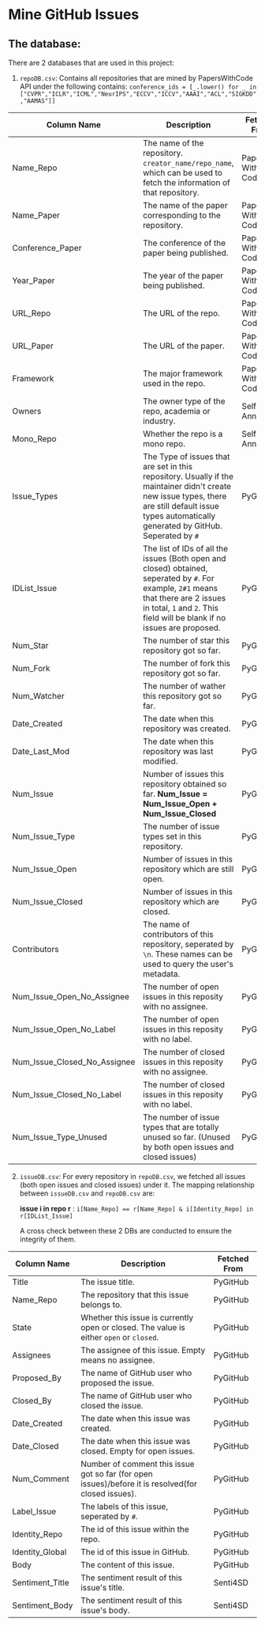 # Mine GitHub Issues
## The database:
There are 2 databases that are used in this project: 
1. `repoDB.csv`: Contains all repositories that are mined by PapersWithCode API under the following contains:  `conference_ids = [_.lower() for _ in ["CVPR","ICLR","ICML","NeurIPS","ECCV","ICCV","AAAI","ACL","SIGKDD","AAMAS"]]`

| Column Name                  | Description                                                                                                                                                                                                                      | Fetched From     |
| ---------------------------- | -------------------------------------------------------------------------------------------------------------------------------------------------------------------------------------------------------------------------------- | ---------------- |
| Name_Repo                    | The name of the repository. ```creator_name/repo_name```, which can be used to fetch the information of that repository.                                                                                                         | Papers With Code |
| Name_Paper                   | The name of the paper corresponding to the repository.                                                                                                                                                                           | Papers With Code |
| Conference_Paper             | The conference of the paper being published.                                                                                                                                                                                     | Papers With Code |
| Year_Paper                   | The year of the paper being published.                                                                                                                                                                                           | Papers With Code |
| URL_Repo                     | The URL of the repo.                                                                                                                                                                                                             | Papers With Code |
| URL_Paper                    | The URL of the paper.                                                                                                                                                                                                            | Papers With Code |
| Framework                    | The major framework used in the repo.                                                                                                                                                                                            | Papers With Code |
| Owners                       | The owner type of the repo, academia or industry.                                                                                                                                                                                | Self Annotated   |
| Mono_Repo                    | Whether the repo is a mono repo.                                                                                                                                                                                                 | Self Annotated   |
| Issue_Types                  | The Type of issues that are set in this repository. Usually if the maintainer didn't create new issue types, there are still default issue types automatically generated by GitHub. Seperated by `#`                             | PyGitHub         |
| IDList_Issue                 | The list of IDs of all the issues (Both open and closed) obtained, seperated by ```#```. For example, ```2#1``` means that there are 2 issues in total, ```1``` and ```2```. This field will be blank if no issues are proposed. | PyGitHub         |
| Num_Star                     | The number of star this repository got so far.                                                                                                                                                                                   | PyGitHub         |
| Num_Fork                     | The number of fork this repository got so far.                                                                                                                                                                                   | PyGitHub         |
| Num_Watcher                  | The number of wather this repository got so far.                                                                                                                                                                                 | PyGitHub         |
| Date_Created                 | The date when this repository was created.                                                                                                                                                                                       | PyGitHub         |
| Date_Last_Mod                | The date when this repository was last modified.                                                                                                                                                                                 | PyGitHub         |
| Num_Issue                    | Number of issues this repository obtained so far. **Num_Issue = Num_Issue_Open + Num_Issue_Closed**                                                                                                                              | PyGitHub         |
| Num_Issue_Type               | The number of issue types set in this repository.                                                                                                                                                                                | PyGitHub         |
| Num_Issue_Open               | Number of issues in this repository which are still open.                                                                                                                                                                        | PyGitHub         |
| Num_Issue_Closed             | Number of issues in this repository which are closed.                                                                                                                                                                            | PyGitHub         |
| Contributors                 | The name of contributors of this repository, seperated by `\n`. These names can be used to query the user's metadata.                                                                                                            | PyGitHub         |
| Num_Issue_Open_No_Assignee   | The number of open issues in this reposity with no assignee.                                                                                                                                                                     | PyGitHub         |
| Num_Issue_Open_No_Label      | The number of open issues in this reposity with no label.                                                                                                                                                                        | PyGitHub         |
| Num_Issue_Closed_No_Assignee | The number of closed issues in this reposity with no assignee.                                                                                                                                                                   | PyGitHub         |
| Num_Issue_Closed_No_Label    | The number of closed issues in this reposity with no label.                                                                                                                                                                      | PyGitHub         |
| Num_Issue_Type_Unused        | The number of issue types that are totally unused so far. (Unused by both open issues and closed issues)                                                                                                                         | PyGitHub         |



2. `issueDB.csv`: For every repository in `repoDB.csv`, we fetched all issues (both open issues and closed issues) under it. The mapping relationship between `issueDB.csv` and `repoDB.csv` are:

   **issue i in repo r** : `i[Name_Repo] == r[Name_Repo] & i[Identity_Repo] in r[IDList_Issue]`

   A cross check between these 2 DBs are conducted to ensure the integrity of them.

| Column Name     | Description                                                                                         | Fetched From |
|-----------------|-----------------------------------------------------------------------------------------------------|--------------|
| Title           | The issue title.                                                                                    | PyGitHub     |
| Name_Repo       | The repository that this issue belongs to.                                                          | PyGitHub     |
| State           | Whether this issue is currently open or closed. The value is either `open` or `closed`.             | PyGitHub     |
| Assignees       | The assignee of this issue. Empty means no assignee.                                                | PyGitHub     |
| Proposed_By     | The name of GitHub user who proposed the issue.                                                     | PyGitHub     |
| Closed_By       | The name of GitHub user who closed the issue.                                                       | PyGitHub     |
| Date_Created    | The date when this issue was created.                                                               | PyGitHub     |
| Date_Closed     | The date when this issue was closed. Empty for open issues.                                         | PyGitHub     |
| Num_Comment     | Number of comment this issue got so far (for open issues)/before it is resolved(for closed issues). | PyGitHub     |
| Label_Issue     | The labels of this issue, seperated by `#`.                                                         | PyGitHub     |
| Identity_Repo   | The id of this issue within the repo.                                                               | PyGitHub     |
| Identity_Global | The id of this issue in GitHub.                                                                     | PyGitHub     |
| Body            | The content of this issue.                                                                          | PyGitHub     |
| Sentiment_Title | The sentiment result of this issue's title.                                                         | Senti4SD     |
| Sentiment_Body  | The sentiment result of this issue's body.                                                          | Senti4SD     |
